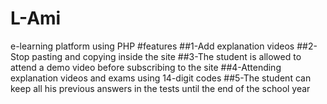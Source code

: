 # L-Ami
e-learning platform using PHP
#features
##1-Add explanation videos
##2-Stop pasting and copying inside the site
##3-The student is allowed to attend a demo video before subscribing to the site
##4-Attending explanation videos and exams using 14-digit codes
##5-The student can keep all his previous answers in the tests until the end of the school year
